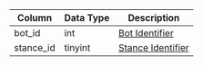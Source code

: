| Column    | Data Type | Description                                                                       |
| --------- | --------- | --------------------------------------------------------------------------------- |
| bot_id    | int       | [Bot Identifier](bot_data.md)                                                     |
| stance_id | tinyint   | [Stance Identifier](https://eqemu.gitbook.io/server/categories/bots/stance-types) |